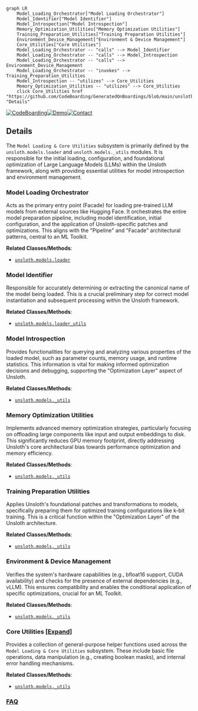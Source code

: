 ```mermaid
graph LR
    Model_Loading_Orchestrator["Model Loading Orchestrator"]
    Model_Identifier["Model Identifier"]
    Model_Introspection["Model Introspection"]
    Memory_Optimization_Utilities["Memory Optimization Utilities"]
    Training_Preparation_Utilities["Training Preparation Utilities"]
    Environment_Device_Management["Environment & Device Management"]
    Core_Utilities["Core Utilities"]
    Model_Loading_Orchestrator -- "calls" --> Model_Identifier
    Model_Loading_Orchestrator -- "calls" --> Model_Introspection
    Model_Loading_Orchestrator -- "calls" --> Environment_Device_Management
    Model_Loading_Orchestrator -- "invokes" --> Training_Preparation_Utilities
    Model_Introspection -- "utilizes" --> Core_Utilities
    Memory_Optimization_Utilities -- "utilizes" --> Core_Utilities
    click Core_Utilities href "https://github.com/CodeBoarding/GeneratedOnBoardings/blob/main/unsloth/Core_Utilities.md" "Details"
```

[![CodeBoarding](https://img.shields.io/badge/Generated%20by-CodeBoarding-9cf?style=flat-square)](https://github.com/CodeBoarding/GeneratedOnBoardings)[![Demo](https://img.shields.io/badge/Try%20our-Demo-blue?style=flat-square)](https://www.codeboarding.org/demo)[![Contact](https://img.shields.io/badge/Contact%20us%20-%20contact@codeboarding.org-lightgrey?style=flat-square)](mailto:contact@codeboarding.org)

## Details

The `Model Loading & Core Utilities` subsystem is primarily defined by the `unsloth.models.loader` and `unsloth.models._utils` modules. It is responsible for the initial loading, configuration, and foundational optimization of Large Language Models (LLMs) within the Unsloth framework, along with providing essential utilities for model introspection and environment management.

### Model Loading Orchestrator
Acts as the primary entry point (Facade) for loading pre-trained LLM models from external sources like Hugging Face. It orchestrates the entire model preparation pipeline, including model identification, initial configuration, and the application of Unsloth-specific patches and optimizations. This aligns with the "Pipeline" and "Facade" architectural patterns, central to an ML Toolkit.


**Related Classes/Methods**:

- <a href="https://github.com/unslothai/unsloth/blob/main/unsloth/models/loader.py" target="_blank" rel="noopener noreferrer">`unsloth.models.loader`</a>


### Model Identifier
Responsible for accurately determining or extracting the canonical name of the model being loaded. This is a crucial preliminary step for correct model instantiation and subsequent processing within the Unsloth framework.


**Related Classes/Methods**:

- <a href="https://github.com/unslothai/unsloth/blob/main/unsloth/models/loader_utils.py" target="_blank" rel="noopener noreferrer">`unsloth.models.loader_utils`</a>


### Model Introspection
Provides functionalities for querying and analyzing various properties of the loaded model, such as parameter counts, memory usage, and runtime statistics. This information is vital for making informed optimization decisions and debugging, supporting the "Optimization Layer" aspect of Unsloth.


**Related Classes/Methods**:

- <a href="https://github.com/unslothai/unsloth/blob/main/unsloth/models/_utils.py" target="_blank" rel="noopener noreferrer">`unsloth.models._utils`</a>


### Memory Optimization Utilities
Implements advanced memory optimization strategies, particularly focusing on offloading large components like input and output embeddings to disk. This significantly reduces GPU memory footprint, directly addressing Unsloth's core architectural bias towards performance optimization and memory efficiency.


**Related Classes/Methods**:

- <a href="https://github.com/unslothai/unsloth/blob/main/unsloth/models/_utils.py" target="_blank" rel="noopener noreferrer">`unsloth.models._utils`</a>


### Training Preparation Utilities
Applies Unsloth's foundational patches and transformations to models, specifically preparing them for optimized training configurations like k-bit training. This is a critical function within the "Optimization Layer" of the Unsloth architecture.


**Related Classes/Methods**:

- <a href="https://github.com/unslothai/unsloth/blob/main/unsloth/models/_utils.py" target="_blank" rel="noopener noreferrer">`unsloth.models._utils`</a>


### Environment & Device Management
Verifies the system's hardware capabilities (e.g., bfloat16 support, CUDA availability) and checks for the presence of external dependencies (e.g., vLLM). This ensures compatibility and enables the conditional application of specific optimizations, crucial for an ML Toolkit.


**Related Classes/Methods**:

- <a href="https://github.com/unslothai/unsloth/blob/main/unsloth/models/_utils.py" target="_blank" rel="noopener noreferrer">`unsloth.models._utils`</a>


### Core Utilities [[Expand]](./Core_Utilities.md)
Provides a collection of general-purpose helper functions used across the `Model Loading & Core Utilities` subsystem. These include basic file operations, data manipulation (e.g., creating boolean masks), and internal error handling mechanisms.


**Related Classes/Methods**:

- <a href="https://github.com/unslothai/unsloth/blob/main/unsloth/models/_utils.py" target="_blank" rel="noopener noreferrer">`unsloth.models._utils`</a>




### [FAQ](https://github.com/CodeBoarding/GeneratedOnBoardings/tree/main?tab=readme-ov-file#faq)